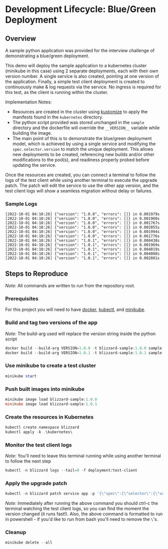 # Development Lifecycle: Blue/Green Deployment

## Overview
A sample python application was provided for the interview challenge of demonstrating a blue/green deployment.

This demo will deploy the sample application to a kubernetes cluster (minikube in this case) using 2 separate deployments, each with their own version number.
A single service is also created, pointing at one version of the application.
Finally, a simple test client deployment is created to continuously make & log requests via the service.
No ingress is required for this test, as the client is running within the cluster.

Implementation Notes:
- Resources are created in the cluster using [kustomize](https://kubectl.docs.kubernetes.io/references/kustomize/kustomization/) to apply the manifests found in the `kubernetes` directory.
- The python script provided was stored unchanged in the `sample` directory and the dockerfile will override the `__VERSION__` variable while building the image.
- The main point of this is to demonstrate the blue/green deployment model, which is achieved by using a single service and modifying the `spec.selector.version` to match the unique deployment. This allows new deployments to be created, referencing new builds and/or other modifications to the pod(s), and readiness properly probed before updating the service.

Once the resources are created, you can connect a terminal to follow the logs of the test client while using another terminal to execute the upgrade patch.
The patch will edit the service to use the other app version, and the test client logs will show a seamless migration without delay or failures.

### Sample Logs
```text
[2022-10-01 04:10:26] {"version": "1.0.0", "errors": []} in 0.001979s
[2022-10-01 04:10:26] {"version": "1.0.0", "errors": []} in 0.001960s
[2022-10-01 04:10:26] {"version": "1.0.0", "errors": []} in 0.001767s
[2022-10-01 04:10:26] {"version": "1.0.0", "errors": []} in 0.002055s
[2022-10-01 04:10:26] {"version": "1.0.0", "errors": []} in 0.001994s
[2022-10-01 04:10:26] {"version": "1.0.0", "errors": []} in 0.061776s
[2022-10-01 04:10:26] {"version": "1.0.1", "errors": []} in 0.008438s
[2022-10-01 04:10:26] {"version": "1.0.1", "errors": []} in 0.001969s
[2022-10-01 04:10:26] {"version": "1.0.1", "errors": []} in 0.004019s
[2022-10-01 04:10:26] {"version": "1.0.1", "errors": []} in 0.004008s
[2022-10-01 04:10:26] {"version": "1.0.1", "errors": []} in 0.002081s
```

## Steps to Reproduce
_Note_: All commands are written to run from the repository root.

### Prerequisites
For this project you will need to have [docker](https://www.docker.com/), [kubectl](https://kubernetes.io/docs/tasks/tools/), and [minikube](https://minikube.sigs.k8s.io/docs/start/).

### Build and tag two versions of the app
_Note_: The build-arg used will replace the version string inside the python script
```powershell
docker build --build-arg VERSION=1.0.0 -t blizzard-sample:1.0.0 sample
docker build --build-arg VERSION=1.0.1 -t blizzard-sample:1.0.1 sample
```

### Use minikube to create a test cluster
```powershell
minikube start
```

### Push built images into minikube
```powershell
minikube image load blizzard-sample:1.0.0
minikube image load blizzard-sample:1.0.1
```

### Create the resources in Kubernetes
```powershell
kubectl create namespace blizzard
kubectl apply -k .\kubernetes\
```

### Monitor the test client logs
_Note_: You'll need to leave this terminal running while using another terminal to follow the next step
```powershell
kubectl -n blizzard logs --tail=0 -f deployment/test-client
```

### Apply the upgrade patch
```powershell
kubectl -n blizzard patch service app -p '{\"spec\":{\"selector\":{\"version\":\"1.0.1\"}}}'
```
_Note_: Immediately after running the above command you should ctrl-c the terminal watching the test client logs, so you can find the moment the version changed (it runs fast!). Also, the above command is formatted to run in powershell - if you'd like to run from bash you'll need to remove the `\`'s.

### Cleanup
```powershell
minikube delete --all
```
